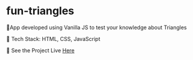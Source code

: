# fun-triangles

📌App developed using Vanilla JS to test your knowledge about Triangles

📌 Tech Stack: HTML, CSS, JavaScript

📌 See the Project Live <a href="https://trianglesapp-neh-codes.netlify.app/" target="_blank">Here</a>

